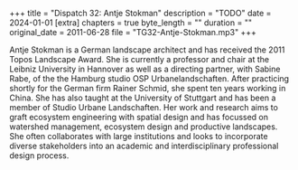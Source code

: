 +++
title = "Dispatch 32: Antje Stokman"
description = "TODO"
date = 2024-01-01
[extra]
chapters = true
byte_length = ""
duration = ""
original_date = 2011-06-28
file = "TG32-Antje-Stokman.mp3"
+++

Antje Stokman is a German landscape architect and has received the 2011 Topos Landscape Award. She is currently a professor and chair at the Leibniz University in Hannover as well as a directing partner, with Sabine Rabe, of the the Hamburg studio OSP Urbanelandschaften. After practicing shortly for the German firm Rainer Schmid, she spent ten years working in China. She has also taught at the University of Stuttgart and has been a member of Studio Urbane Landschaften. Her work and research aims to graft ecosystem engineering with spatial design and has focussed on watershed management, ecosystem design and productive landscapes. She often collaborates with large institutions and looks to incorporate diverse stakeholders into an academic and interdisciplinary professional design process. 